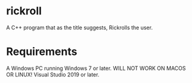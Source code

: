 # rickroll
A C++ program that as the title suggests, Rickrolls the user.

# Requirements
A Windows PC running Windows 7 or later. WILL NOT WORK ON MACOS OR LINUX!
Visual Studio 2019 or later.
